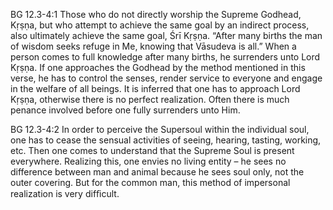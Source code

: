 BG 12.3-4:1	Those who do not directly worship the Supreme Godhead, Kṛṣṇa, but who attempt to achieve the same goal by an indirect process, also ultimately achieve the same goal, Śrī Kṛṣṇa. “After many births the man of wisdom seeks refuge in Me, knowing that Vāsudeva is all.” When a person comes to full knowledge after many births, he surrenders unto Lord Kṛṣṇa. If one approaches the Godhead by the method mentioned in this verse, he has to control the senses, render service to everyone and engage in the welfare of all beings. It is inferred that one has to approach Lord Kṛṣṇa, otherwise there is no perfect realization. Often there is much penance involved before one fully surrenders unto Him.

BG 12.3-4:2	 In order to perceive the Supersoul within the individual soul, one has to cease the sensual activities of seeing, hearing, tasting, working, etc. Then one comes to understand that the Supreme Soul is present everywhere. Realizing this, one envies no living entity – he sees no difference between man and animal because he sees soul only, not the outer covering. But for the common man, this method of impersonal realization is very difﬁcult.